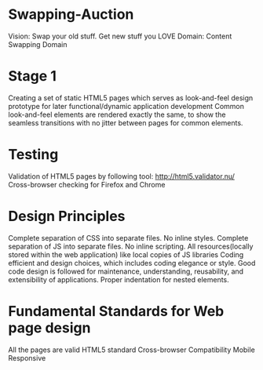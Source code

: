 # Swapping-Auction
Vision: Swap your old stuff. Get new stuff you LOVE
Domain: Content Swapping Domain

# Stage 1
  Creating a set of static HTML5 pages which serves as look-and-feel design prototype for later functional/dynamic application development
  Common look-and-feel elements are rendered exactly the same, to show the seamless transitions with no jitter between pages for common elements.
  
# Testing
  Validation of HTML5 pages by following tool: http://html5.validator.nu/
  Cross-browser checking for Firefox and Chrome


# Design Principles
  Complete separation of CSS into separate files. No inline styles.
  Complete separation of JS into separate files. No inline scripting.
  All resources(locally stored within the web application) like local copies of JS libraries
  Coding efficient and design choices, which includes coding elegance or style.
  Good code design is followed for maintenance, understanding, reusability,
  and extensibility of applications.
  Proper indentation for nested elements.
  
 
# Fundamental Standards for Web page design
  All the pages are valid HTML5 standard
  Cross-browser Compatibility
  Mobile Responsive
